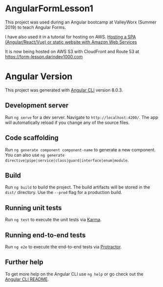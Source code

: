 # AngularFormLesson1

This project was used during an Angular bootcamp at ValleyWorx (Summer 2019) to teach Angular Forms.

I have also used it in a tutorial for hosting on AWS. [Hosting a SPA (Angular/React/Vue) or static website with Amazon Web Services](https://medium.com/@darindev1000/hosting-angular-or-a-static-website-with-amazon-web-services-625d564b3464?source=friends_link&sk=b4864a042d6af15e13ed3f58c7d612e1)

It is now being hosted on AWS S3 with CloudFront and Route 53 at https://form-lesson.darindev1000.com

# Angular Version

This project was generated with [Angular CLI](https://github.com/angular/angular-cli) version 8.0.3.

## Development server

Run `ng serve` for a dev server. Navigate to `http://localhost:4200/`. The app will automatically reload if you change any of the source files.

## Code scaffolding

Run `ng generate component component-name` to generate a new component. You can also use `ng generate directive|pipe|service|class|guard|interface|enum|module`.

## Build

Run `ng build` to build the project. The build artifacts will be stored in the `dist/` directory. Use the `--prod` flag for a production build.

## Running unit tests

Run `ng test` to execute the unit tests via [Karma](https://karma-runner.github.io).

## Running end-to-end tests

Run `ng e2e` to execute the end-to-end tests via [Protractor](http://www.protractortest.org/).

## Further help

To get more help on the Angular CLI use `ng help` or go check out the [Angular CLI README](https://github.com/angular/angular-cli/blob/master/README.md).
